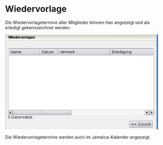# Wiedervorlage

Die Wiedervorlagetermine aller Mitglieder können hier angezeigt und als erledigt gekennzeichnet werden.

![](../.gitbook/assets/wiedervorlage.jpg)

Die Wiedervorlagetermine werden auch im Jameica-Kalender angezeigt.

